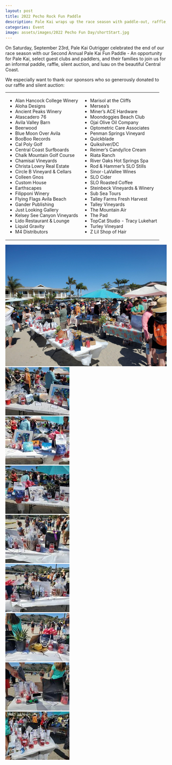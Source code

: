 ```yaml
---
layout: post
title: 2022 Pecho Rock Fun Paddle
description: Pale Kai wraps up the race season with paddle-out, raffle, silent auction, and luau. A shoutout to our many sponsors. Click here for more.
categories: Event
image: assets/images/2022 Pecho Fun Day/shortStart.jpg
---
```

 
On Saturday, September 23rd, Pale Kai Outrigger celebrated the end of our race season with our Second Annual Pale Kai Fun Paddle - An
opportunity for Pale Kai, select guest clubs and paddlers, and their families to join us for an informal paddle, raffle, silent auction, and
luau on the beautiful Central Coast.
 
We especially want to thank our sponsors who so generously donated to our raffle and silent auction:

<div class="table-wrapper">
    <table>
        <tbody>
            <tr>
                <td>
                    <ul>
                        <li>Alan Hancock College Winery</li>
                        <li>Aloha Designs</li>
                        <li>Ancient Peaks Winery</li>
                        <li>Atascadero 76</li>
                        <li>Avila Valley Barn</li>
                        <li>Beerwood</li>
                        <li>Blue Moon Over Avila</li>
                        <li>BooBoo Records</li>
                        <li>Cal Poly Golf</li>
                        <li>Central Coast Surfboards</li>
                        <li>Chalk Mountain Golf Course</li>
                        <li>Chamisal Vineyards</li>
                        <li>Christa Lowry Real Estate</li>
                            <li>Circle B Vineyard & Cellars</li>
                        <li>Colleen Gnos</li>
                        <li>Custom House</li>
                        <li>Earthscapes</li>
                        <li>Filipponi Winery</li>
                        <li>Flying Flags Avila Beach</li>
                        <li>Gander Publishing</li>
                        <li>Just Looking Gallery</li>
                        <li>Kelsey See Canyon Vineyards</li>
                        <li>Lido Restaurant & Lounge</li>
                        <li>Liquid Gravity</li>
                        <li>M4 Distributors</li>
                    </ul>
                </td>
                <td>
                    <ul>
                        <li>Marisol at the Cliffs</li>
                        <li>Mersea&#8217;s</li>
                            <li>Miner&#8217;s ACE Hardware</li>
                            <li>Moondoggies Beach Club</li>
                        <li>Ojai Olive Oil Company</li>
                            <li>Optometric Care Associates</li>
                        <li>Penman Springs Vineyard</li>
                        <li>Quickblade</li>
                        <li>Quiksilver/DC</li>
                        <li>Reimer&#8217;s Candy/Ice Cream</li>
                        <li>Riata Ranch</li>
                        <li>River Oaks Hot Springs Spa</li>
                        <li>Rod & Hammer&#8217;s SLO Stills</li>
                        <li>Sinor-LaVallee Wines </li>
                        <li>SLO Cider</li>
                        <li>SLO Roasted Coffee</li>
                        <li>Steinbeck Vineyards & Winery</li>
                        <li>Sub Sea Tours </li>
                        <li>Talley Farms Fresh Harvest</li>
                        <li>Talley Vineyards</li>
                            <li>The Mountain Air</li>
                        <li>The Pad</li>
                        <li>TopCat Studio - Tracy Lukehart</li>
                        <li>Turley Vineyard</li>
                        <li>Z Lil Shop of Hair</li>
                    </ul>
                </td>
            </tr>
        </tbody>
    </table>
</div>

<div class="row gtr-200">
    <div class="col-6 col-12-medium">
        <span class="image fit"><img src="/assets/images/2022 Pecho Fun Day/raffleWide.jpg" alt=""></span>
        <div class="box alt">
            <div class="row gtr-50 gtr-uniform">
                <div class="col-4"><span class="image fit"><img src="/assets/images/2022 Pecho Fun Day/raffle1.jpg" alt=""></span></div>
                <div class="col-4"><span class="image fit"><img src="/assets/images/2022 Pecho Fun Day/raffle2.jpg" alt=""></span></div>
                <div class="col-4"><span class="image fit"><img src="/assets/images/2022 Pecho Fun Day/raffle3.jpg" alt=""></span></div>
                <div class="col-4"><span class="image fit"><img src="/assets/images/2022 Pecho Fun Day/raffle4.jpg" alt=""></span></div>
                <div class="col-4"><span class="image fit"><img src="/assets/images/2022 Pecho Fun Day/raffle5.jpg" alt=""></span></div>
                <div class="col-4"><span class="image fit"><img src="/assets/images/2022 Pecho Fun Day/raffle6.jpg" alt=""></span></div>
                <div class="col-4"><span class="image fit"><img src="/assets/images/2022 Pecho Fun Day/raffle7.jpg" alt=""></span></div>
                <div class="col-4"><span class="image fit"><img src="/assets/images/2022 Pecho Fun Day/raffle8.jpg" alt=""></span></div>
            </div>
        </div>
    </div>
</div>